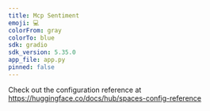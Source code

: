 ```yaml
---
title: Mcp Sentiment
emoji: 💻
colorFrom: gray
colorTo: blue
sdk: gradio
sdk_version: 5.35.0
app_file: app.py
pinned: false
---
```


Check out the configuration reference at https://huggingface.co/docs/hub/spaces-config-reference
